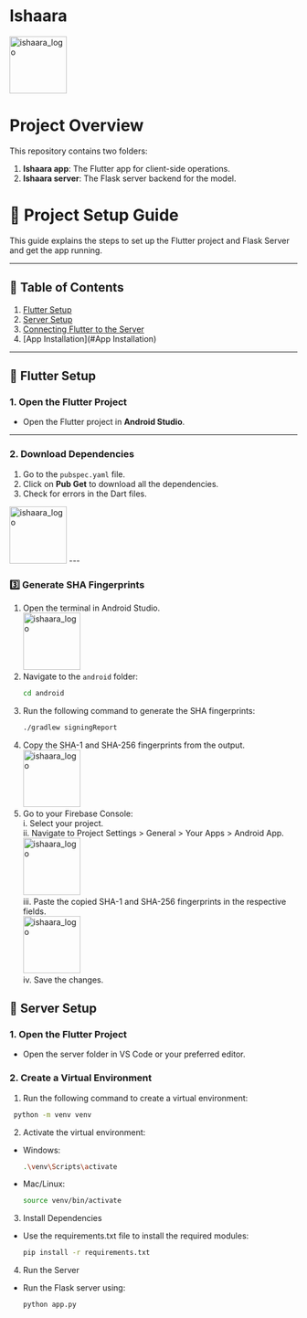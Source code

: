 # Ishaara

<img src="https://github.com/user-attachments/assets/cb8e6b1f-61c6-41ef-a015-2077c33d92b3" alt="ishaara_logo" width="100" height="auto">

# Project Overview

This repository contains two folders:

1. **Ishaara app**: The Flutter app for client-side operations.  
2. **Ishaara server**: The Flask server backend for the model.


# 🚀 Project Setup Guide  

This guide explains the steps to set up the Flutter project and Flask Server and get the app running.

---

## 📝 Table of Contents  
1. [Flutter Setup](#flutter-setup)  
2. [Server Setup](#server-setup)  
3. [Connecting Flutter to the Server](#connecting-flutter-to-the-server)  
4. [App Installation](#App Installation)  

---

## 🌟 Flutter Setup  

### 1. Open the Flutter Project  
- Open the Flutter project in **Android Studio**.  

---

### 2️. Download Dependencies  

1. Go to the `pubspec.yaml` file.  
2. Click on **Pub Get** to download all the dependencies.  
3. Check for errors in the Dart files.  

<img src="https://github.com/user-attachments/assets/2d4e1df8-acd7-48aa-81c2-ee9a927f7643" alt="ishaara_logo" width="100" height="auto">  
---

### 3️⃣ Generate SHA Fingerprints  

1. Open the terminal in Android Studio.  
   <img src="https://github.com/user-attachments/assets/62d3539c-d570-4510-87d3-0f183fa3c6f7" alt="ishaara_logo" width="100" height="auto">  
3. Navigate to the `android` folder:  
   ```bash  
   cd android

4. Run the following command to generate the SHA fingerprints:
   ```bash
   ./gradlew signingReport
5. Copy the SHA-1 and SHA-256 fingerprints from the output.  
   <img src="https://github.com/user-attachments/assets/5b57f991-38d4-4758-8852-a8f375100818" alt="ishaara_logo" width="100" height="auto">  
6. Go to your Firebase Console:  
   i. Select your project.  
   ii. Navigate to Project Settings > General > Your Apps > Android App.  
   <img src="https://github.com/user-attachments/assets/f2ca30c3-f5a3-4d8d-87a2-786f7e558ede" alt="ishaara_logo" width="100" height="auto">  
   iii. Paste the copied SHA-1 and SHA-256 fingerprints in the respective fields.  
   <img src="https://github.com/user-attachments/assets/cd6dcc3a-1e35-4134-aced-34a0f4640544" alt="ishaara_logo" width="100" height="auto">  
   iv. Save the changes.  

## 🌟 Server Setup  

### 1. Open the Flutter Project  
- Open the server folder in VS Code or your preferred editor.  
### 2. Create a Virtual Environment  
1. Run the following command to create a virtual environment:  
  ```bash
   python -m venv venv
  ```
2. Activate the virtual environment:  
- Windows:
   ```bash
   .\venv\Scripts\activate  
- Mac/Linux:
   ```bash
   source venv/bin/activate  

3. Install Dependencies  
- Use the requirements.txt file to install the required modules:
  ```bash
  pip install -r requirements.txt  

4. Run the Server  
- Run the Flask server using:
   ```bash
   python app.py  


